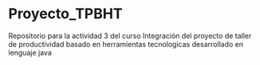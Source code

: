 # Proyecto_TPBHT
Repositorio para la actividad 3 del curso
Integración del proyecto de taller de productividad basado en herramientas tecnologicas desarrollado en lenguaje java
